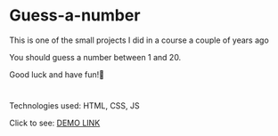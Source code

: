 # Guess-a-number

This is one of the small projects I did in a course a couple of years ago

You should guess a number between 1 and 20. 

Good luck and have fun!🙂

#

Technologies used: HTML, CSS, JS

Click to see: [DEMO LINK](https://vasylzinchenko.github.io/Guess-a-number/index.html)
